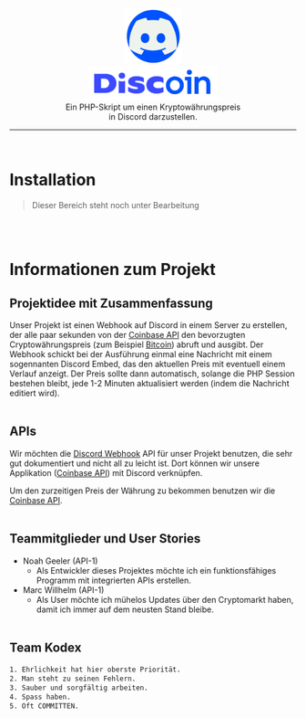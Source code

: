 <p align="center">
    <img src="media/logo.png" height="100px"></img><br>
    <img src="media/logo-font.png" height="60px"></img><br>
    Ein PHP-Skript um einen Kryptowährungspreis<br>
    in Discord darzustellen.
</p>

--------------------------
<br>

# Installation
> Dieser Bereich steht noch unter Bearbeitung

<br>
<br>

# Informationen zum Projekt
## Projektidee mit Zusammenfassung

Unser Projekt ist einen Webhook auf Discord in einem Server zu erstellen, der alle paar sekunden von der [Coinbase API] den bevorzugten Cryptowährungspreis (zum Beispiel [Bitcoin]) abruft und ausgibt. Der Webhook schickt bei der Ausführung einmal eine Nachricht mit einem sogennanten Discord Embed, das den aktuellen Preis mit eventuell einem Verlauf anzeigt. Der Preis sollte dann automatisch, solange die PHP Session bestehen bleibt, jede 1-2 Minuten aktualisiert werden (indem die Nachricht editiert wird).<br/><br/>


## APIs

Wir möchten die [Discord Webhook] API für unser Projekt benutzen, die sehr gut dokumentiert und nicht all zu leicht ist. Dort können wir unsere Applikation ([Coinbase API]) mit Discord verknüpfen.

Um den zurzeitigen Preis der Währung zu bekommen benutzen wir die [Coinbase API].<br/><br/>



## Teammitglieder und User Stories

- Noah Geeler (API-1)
    - Als Entwickler dieses Projektes möchte ich ein funktionsfähiges Programm mit integrierten APIs erstellen.
- Marc Willhelm (API-1)
    - Als User möchte ich mühelos Updates über den Cryptomarkt haben, damit ich immer auf dem neusten Stand bleibe.
<br/><br/>

## Team Kodex
    1. Ehrlichkeit hat hier oberste Priorität.
    2. Man steht zu seinen Fehlern.
    3. Sauber und sorgfältig arbeiten.
    4. Spass haben.
    5. Oft COMMITTEN.

[Coinbase API]: https://developers.coinbase.com/
[Discord Webhook]: https://discord.com/developers/docs/resources/webhook
[Bitcoin]: https://www.google.com/search?q=bitcoin&rlz=1C1YTUH_enCH962CH963&oq=bitcoin+&aqs=chrome.0.69i59l4j0i131i433i512l2j69i61l2.2181j1j7&sourceid=chrome&ie=UTF-8
